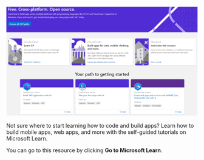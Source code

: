 ![A screenshot of the Microsoft learn dotnet website.](learn-dotnet-website.png)

Not sure where to start learning how to code and build apps? Learn how to build mobile apps, web apps, and more with the self-guided tutorials on Microsoft Learn.

You can go to this resource by clicking __Go to Microsoft Learn__.